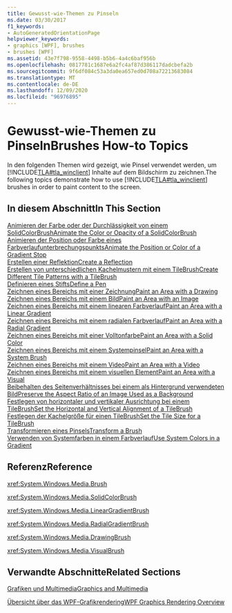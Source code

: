 ```yaml
---
title: Gewusst-wie-Themen zu Pinseln
ms.date: 03/30/2017
f1_keywords:
- AutoGeneratedOrientationPage
helpviewer_keywords:
- graphics [WPF], brushes
- brushes [WPF]
ms.assetid: 43e7f798-9558-4498-b5b6-4a4c6baf956b
ms.openlocfilehash: 0817781c1687e6a2fc4af87d386117dadcbefa2b
ms.sourcegitcommit: 9f6df084c53a3da0ea657ed0d708a72213683084
ms.translationtype: MT
ms.contentlocale: de-DE
ms.lasthandoff: 12/09/2020
ms.locfileid: "96976895"
---
```

# <a name="brushes-how-to-topics"></a><span data-ttu-id="d65d8-102">Gewusst-wie-Themen zu Pinseln</span><span class="sxs-lookup"><span data-stu-id="d65d8-102">Brushes How-to Topics</span></span>
<span data-ttu-id="d65d8-103">In den folgenden Themen wird gezeigt, wie Pinsel verwendet werden, um [!INCLUDE[TLA#tla_winclient](../../../includes/tlasharptla-winclient-md.md)] Inhalte auf dem Bildschirm zu zeichnen.</span><span class="sxs-lookup"><span data-stu-id="d65d8-103">The following topics demonstrate how to use [!INCLUDE[TLA#tla_winclient](../../../includes/tlasharptla-winclient-md.md)] brushes in order to paint content to the screen.</span></span>  
  
## <a name="in-this-section"></a><span data-ttu-id="d65d8-104">In diesem Abschnitt</span><span class="sxs-lookup"><span data-stu-id="d65d8-104">In This Section</span></span>  
 [<span data-ttu-id="d65d8-105">Animieren der Farbe oder der Durchlässigkeit von einem SolidColorBrush</span><span class="sxs-lookup"><span data-stu-id="d65d8-105">Animate the Color or Opacity of a SolidColorBrush</span></span>](how-to-animate-the-color-or-opacity-of-a-solidcolorbrush.md)  
 [<span data-ttu-id="d65d8-106">Animieren der Position oder Farbe eines Farbverlaufunterbrechungspunkts</span><span class="sxs-lookup"><span data-stu-id="d65d8-106">Animate the Position or Color of a Gradient Stop</span></span>](how-to-animate-the-position-or-color-of-a-gradient-stop.md)  
 [<span data-ttu-id="d65d8-107">Erstellen einer Reflektion</span><span class="sxs-lookup"><span data-stu-id="d65d8-107">Create a Reflection</span></span>](how-to-create-a-reflection.md)  
 [<span data-ttu-id="d65d8-108">Erstellen von unterschiedlichen Kachelmustern mit einem TileBrush</span><span class="sxs-lookup"><span data-stu-id="d65d8-108">Create Different Tile Patterns with a TileBrush</span></span>](how-to-create-different-tile-patterns-with-a-tilebrush.md)  
 [<span data-ttu-id="d65d8-109">Definieren eines Stifts</span><span class="sxs-lookup"><span data-stu-id="d65d8-109">Define a Pen</span></span>](how-to-define-a-pen.md)  
 [<span data-ttu-id="d65d8-110">Zeichnen eines Bereichs mit einer Zeichnung</span><span class="sxs-lookup"><span data-stu-id="d65d8-110">Paint an Area with a Drawing</span></span>](how-to-paint-an-area-with-a-drawing.md)  
 [<span data-ttu-id="d65d8-111">Zeichnen eines Bereichs mit einem Bild</span><span class="sxs-lookup"><span data-stu-id="d65d8-111">Paint an Area with an Image</span></span>](how-to-paint-an-area-with-an-image.md)  
 [<span data-ttu-id="d65d8-112">Zeichnen eines Bereichs mit einem linearen Farbverlauf</span><span class="sxs-lookup"><span data-stu-id="d65d8-112">Paint an Area with a Linear Gradient</span></span>](how-to-paint-an-area-with-a-linear-gradient.md)  
 [<span data-ttu-id="d65d8-113">Zeichnen eines Bereichs mit einem radialen Farbverlauf</span><span class="sxs-lookup"><span data-stu-id="d65d8-113">Paint an Area with a Radial Gradient</span></span>](how-to-paint-an-area-with-a-radial-gradient.md)  
 [<span data-ttu-id="d65d8-114">Zeichnen eines Bereichs mit einer Volltonfarbe</span><span class="sxs-lookup"><span data-stu-id="d65d8-114">Paint an Area with a Solid Color</span></span>](how-to-paint-an-area-with-a-solid-color.md)  
 [<span data-ttu-id="d65d8-115">Zeichnen eines Bereichs mit einem Systempinsel</span><span class="sxs-lookup"><span data-stu-id="d65d8-115">Paint an Area with a System Brush</span></span>](how-to-paint-an-area-with-a-system-brush.md)  
 [<span data-ttu-id="d65d8-116">Zeichnen eines Bereichs mit einem Video</span><span class="sxs-lookup"><span data-stu-id="d65d8-116">Paint an Area with a Video</span></span>](how-to-paint-an-area-with-a-video.md)  
 [<span data-ttu-id="d65d8-117">Zeichnen eines Bereichs mit einem visuellen Element</span><span class="sxs-lookup"><span data-stu-id="d65d8-117">Paint an Area with a Visual</span></span>](how-to-paint-an-area-with-a-visual.md)  
 [<span data-ttu-id="d65d8-118">Beibehalten des Seitenverhältnisses bei einem als Hintergrund verwendeten Bild</span><span class="sxs-lookup"><span data-stu-id="d65d8-118">Preserve the Aspect Ratio of an Image Used as a Background</span></span>](how-to-preserve-the-aspect-ratio-of-an-image-used-as-a-background.md)  
 [<span data-ttu-id="d65d8-119">Festlegen von horizontaler und vertikaler Ausrichtung bei einem TileBrush</span><span class="sxs-lookup"><span data-stu-id="d65d8-119">Set the Horizontal and Vertical Alignment of a TileBrush</span></span>](how-to-set-the-horizontal-and-vertical-alignment-of-a-tilebrush.md)  
 [<span data-ttu-id="d65d8-120">Festlegen der Kachelgröße für einen TileBrush</span><span class="sxs-lookup"><span data-stu-id="d65d8-120">Set the Tile Size for a TileBrush</span></span>](how-to-set-the-tile-size-for-a-tilebrush.md)  
 [<span data-ttu-id="d65d8-121">Transformieren eines Pinsels</span><span class="sxs-lookup"><span data-stu-id="d65d8-121">Transform a Brush</span></span>](how-to-transform-a-brush.md)  
 [<span data-ttu-id="d65d8-122">Verwenden von Systemfarben in einem Farbverlauf</span><span class="sxs-lookup"><span data-stu-id="d65d8-122">Use System Colors in a Gradient</span></span>](how-to-use-system-colors-in-a-gradient.md)  
  
## <a name="reference"></a><span data-ttu-id="d65d8-123">Referenz</span><span class="sxs-lookup"><span data-stu-id="d65d8-123">Reference</span></span>  
 <xref:System.Windows.Media.Brush>  
  
 <xref:System.Windows.Media.SolidColorBrush>  
  
 <xref:System.Windows.Media.LinearGradientBrush>  
  
 <xref:System.Windows.Media.RadialGradientBrush>  
  
 <xref:System.Windows.Media.DrawingBrush>  
  
 <xref:System.Windows.Media.VisualBrush>  
  
## <a name="related-sections"></a><span data-ttu-id="d65d8-124">Verwandte Abschnitte</span><span class="sxs-lookup"><span data-stu-id="d65d8-124">Related Sections</span></span>  
 [<span data-ttu-id="d65d8-125">Grafiken und Multimedia</span><span class="sxs-lookup"><span data-stu-id="d65d8-125">Graphics and Multimedia</span></span>](index.md)  
  
 [<span data-ttu-id="d65d8-126">Übersicht über das WPF-Grafikrendering</span><span class="sxs-lookup"><span data-stu-id="d65d8-126">WPF Graphics Rendering Overview</span></span>](wpf-graphics-rendering-overview.md)
